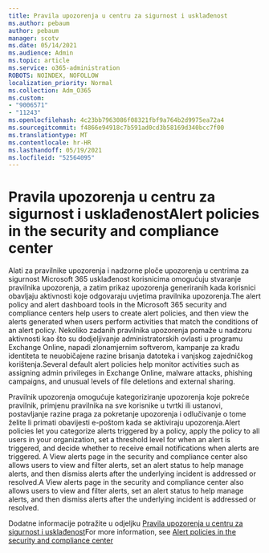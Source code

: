 ```yaml
---
title: Pravila upozorenja u centru za sigurnost i usklađenost
ms.author: pebaum
author: pebaum
manager: scotv
ms.date: 05/14/2021
ms.audience: Admin
ms.topic: article
ms.service: o365-administration
ROBOTS: NOINDEX, NOFOLLOW
localization_priority: Normal
ms.collection: Adm_O365
ms.custom:
- "9006571"
- "11243"
ms.openlocfilehash: 4c23bb7963086f08321fbf9a764b2d9975ea72a4
ms.sourcegitcommit: f4866e94918c7b591ad0cd3b58169d340bcc7f00
ms.translationtype: MT
ms.contentlocale: hr-HR
ms.lasthandoff: 05/19/2021
ms.locfileid: "52564095"
---
```

# <a name="alert-policies-in-the-security-and-compliance-center"></a><span data-ttu-id="00d3f-102">Pravila upozorenja u centru za sigurnost i usklađenost</span><span class="sxs-lookup"><span data-stu-id="00d3f-102">Alert policies in the security and compliance center</span></span>

<span data-ttu-id="00d3f-103">Alati za pravilnike upozorenja i nadzorne ploče upozorenja u centrima za sigurnost Microsoft 365 usklađenost korisnicima omogućuju stvaranje pravilnika upozorenja, a zatim prikaz upozorenja generiranih kada korisnici obavljaju aktivnosti koje odgovaraju uvjetima pravilnika upozorenja.</span><span class="sxs-lookup"><span data-stu-id="00d3f-103">The alert policy and alert dashboard tools in the Microsoft 365 security and compliance centers help users to create alert policies, and then view the alerts generated when users perform activities that match the conditions of an alert policy.</span></span> <span data-ttu-id="00d3f-104">Nekoliko zadanih pravilnika upozorenja pomaže u nadzoru aktivnosti kao što su dodjeljivanje administratorskih ovlasti u programu Exchange Online, napadi zlonamjernim softverom, kampanje za krađu identiteta te neuobičajene razine brisanja datoteka i vanjskog zajedničkog korištenja.</span><span class="sxs-lookup"><span data-stu-id="00d3f-104">Several default alert policies help monitor activities such as assigning admin privileges in Exchange Online, malware attacks, phishing campaigns, and unusual levels of file deletions and external sharing.</span></span>

<span data-ttu-id="00d3f-105">Pravilnik upozorenja omogućuje kategoriziranje upozorenja koje pokreće pravilnik, primjenu pravilnika na sve korisnike u tvrtki ili ustanovi, postavljanje razine praga za pokretanje upozorenja i odlučivanje o tome želite li primati obavijesti e-poštom kada se aktiviraju upozorenja.</span><span class="sxs-lookup"><span data-stu-id="00d3f-105">Alert policies let you categorize alerts triggered by a policy, apply the policy to all users in your organization, set a threshold level for when an alert is triggered, and decide whether to receive email notifications when alerts are triggered.</span></span> <span data-ttu-id="00d3f-106">A View alerts page in the security and compliance center also allows users to view and filter alerts, set an alert status to help manage alerts, and then dismiss alerts after the underlying incident is addressed or resolved.</span><span class="sxs-lookup"><span data-stu-id="00d3f-106">A View alerts page in the security and compliance center also allows users to view and filter alerts, set an alert status to help manage alerts, and then dismiss alerts after the underlying incident is addressed or resolved.</span></span>

<span data-ttu-id="00d3f-107">Dodatne informacije potražite u odjeljku [Pravila upozorenja u centru za sigurnost i usklađenost](/microsoft-365/compliance/alert-policies)</span><span class="sxs-lookup"><span data-stu-id="00d3f-107">For more information, see [Alert policies in the security and compliance center](/microsoft-365/compliance/alert-policies)</span></span>